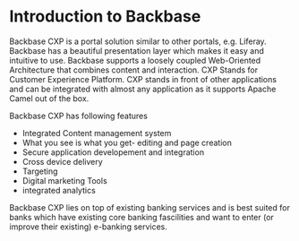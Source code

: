 
Introduction to Backbase
========================
Backbase CXP is a portal solution similar to other portals, e.g. Liferay. Backbase has a beautiful presentation layer which makes it easy and intuitive to use. Backbase supports a loosely coupled Web-Oriented Architecture that combines content and interaction. CXP Stands for Customer Experience Platform. CXP stands in front of other applications and can be integrated with almost any application as it supports Apache Camel out of the box.

Backbase CXP has following features
 * Integrated Content management system
 * What you see is what you get- editing and page creation
 * Secure application developement and integration
 * Cross device delivery
 * Targeting
 * Digital marketing Tools
 * integrated analytics

Backbase CXP lies on top of existing banking services and is best suited for banks which have existing core banking fascilities and want to enter (or improve their existing) e-banking services.
